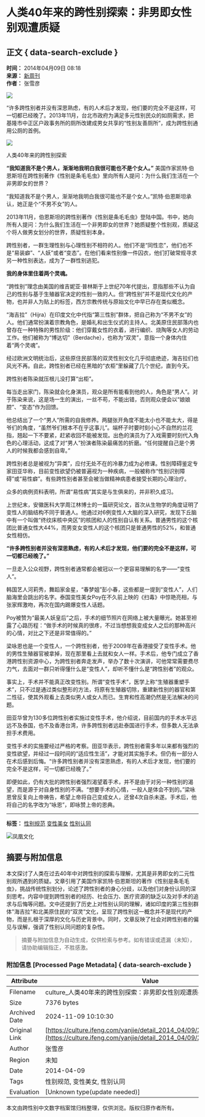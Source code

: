 # 人类40年来的跨性别探索：非男即女性别观遭质疑

## 正文 { data-search-exclude }


**时间：** 2014年04月09日 08:18  
**来源：** [新周刊](http://www.neweekly.com.cn/newsview.php?id=5759)  
**作者：** 张雪彦  

![](http://h2.ifengimg.com/0f56ee67a4c375c2/2013/1106/indeccode.png)

“许多跨性别者并没有深思熟虑，有的人术后才发现，他们要的完全不是这样，可一切都已经晚了。2013年11月，台北市政府为满足多元性别民众的如厕需求，把基隆市中正区户政事务所的厕所改建成男女共享的“性别友善厕所”，成为跨性别通用公厕的首例。

![](http://y1.ifengimg.com/29cc6dd085348577/2014/0409/ori_534490bf54ecb.gif)

人类40年来的跨性别探索

**“我知道我不是个男人，渐渐地我明白我很可能也不是个女人。”** 美国作家凯特·伯恩斯坦在跨性别著作《性别是条毛毛虫》里向所有人提问：为什么我们生活在一个非男即女的世界？

“我知道我不是个男人，渐渐地我明白我很可能也不是个女人。”凯特·伯恩斯坦承认，她正是个“不男不女”的人。

2013年11月，伯恩斯坦的跨性别著作《性别是条毛毛虫》登陆中国。书中，她向所有人提问：为什么我们生活在一个非男即女的世界？她质疑整个性别观，质疑这个将人做男女划分的世界，质疑性别本身。

跨性别者，一群生理性别与心理性别不相符的人。他们不是“同性恋”，他们也不是“易装癖”、“人妖”或者“变态”。在他们看来性别像一件囚衣，他们打破常规寻求另一种性别表达，成为了一群性别逃犯。

**我的身体里住着两个灵魂。**

“跨性别”理念由美国的维吉妮亚·普林斯于上世纪70年代提出，意指那些不认为自己的性别与基于生殖器官决定的性别一致的人。但“跨性别”并不是现代文化的产物，也并非人为贴上的标签，西方宗教传统与原始文化中早已存在类似概念。

“海吉拉”（Hijra）在印度文化中代指“第三性别”群体，把自己称为“不男不女”的人。他们通常扮演着宗教角色，是婚礼和出生仪式的主持人。北美原住民部落内也曾存在一种特殊的男性阶级：他们穿戴女性的衣着，进行编织、烧陶等女人的劳动工作。他们被称为“博达切”（Berdache），也称为“双灵”，意指一个身体内住着“两个灵魂”。

经过欧洲文明统治后，这些原住民部落的双灵性别文化几乎彻底绝迹，海吉拉们也风光不再。自此，跨性别者已经在黑暗的“衣柜”里躲藏了几个世纪，直到今天。

跨性别者陈染就压根儿没打算“出柜”。

每当走出家门，陈染就会化身演员，观众是所有能看到他的人，角色是“男人”。对于陈染来说，这是场一生的演出，一丝不苟，不能出错，否则观众便会以“娘娘腔”、“变态”作为回馈。

他总结出了一个“男人”所需的自我修养。两腿张开角度不能太小也不能太大，得是爷们的角度，“虽然爷们根本不在乎这事儿”。端杯子时要时刻小心不自然的兰花指，翘起一下不要紧，赶紧收回不能被发现。出色的演员为了入戏需要时刻代入角色的心理活动，这成了对“男人”扮演者陈染最痛苦的折磨。“任何提醒自己是个男人的时候我都会感到自卑。”

跨性别者总是被视为“异类”，应付无处不在的冷暴力成为必修课。性别障碍鉴定专家田亚华称，目前变性欲望仍被普遍视为一种疾病，一般被称作“性别识别障碍”或“易性癖”。有些跨性别者甚至会被当做精神病患者接受长期的心理治疗。

众多的病例资料表明，所谓“易性病”其实是与生俱来的，并非积久成习。

上世纪末，安徽医科大学周江林博士的一篇研究论文，首次从生物学的角度证明了变性人的脑结构不同于普通人。他通过对6例变性人大脑的深入研究，发现下丘脑中有一个叫做“终纹床核中央区”的核团和人的性别自认有关系。普通男性的这个核团比普通女性大44%，而男变女变性人的这个核团只是普通男性的52%，和普通女性相仿。

**“许多跨性别者并没有深思熟虑，有的人术后才发现，他们要的完全不是这样，可一切都已经晚了。”** 

一旦走入公众视野，跨性别者通常都会被冠以一个更容易理解的名字——“变性人”。

韩国艺人河莉秀，舞蹈家金星，“春梦姐”彭小春，这些都是一提到“变性人”，人们脑海里会跳出的名字。泰国变性美女Poy在不久前上映的《扫毒》中惊艳亮相，与张家辉激吻，再次在国内踢爆变性人话题。

Poy被赞为“最美人妖皇后”之后，手术的细节照片在网络上被大量曝光。她甚至袒露了心路历程：“做手术的时候真的很疼，不过当想想我变成女人之后的那种高兴的心情，对比之下还是非常值得的。”

梁咏恩也是一个变性人，一个跨性别者，他于2009年在香港接受了变性手术。他的男性生殖器官被拿掉，现在那里看上去就和女人一样。手术后，他专门成立了香港跨性别资源中心，为跨性别者奔走发声，举办了数十次演讲，可他常常需要费尽力气，去面对一群只听得懂什么是“变性人”，却听不懂什么是“跨性别者”的观众。

事实上，手术并不能真正改变性别。所谓“变性手术”，医学上称“生殖器重塑手术”，只不过是通过类似整形的方法，将原有生殖器切除，重建新性别的器官和第二性征，使其外观看上去类似男人或女人而已。生育和性高潮仍然是无法解决的问题。

田亚华曾为130多位跨性别者实施过变性手术，他介绍说，目前国内的手术水平远远不及泰国，也不及香港台湾，许多跨性别者远赴泰国进行手术，但多数人无法承担手术费用。

变性手术的实施要经过严格的考察。田亚华表示，跨性别者需多年以来都有强烈的变性欲望，并经过一段时间的“适应性生活”，才能对其实施手术。但仍有一部分人在术后感到后悔。“许多跨性别者并没有深思熟虑，有的人术后才发现，他们要的完全不是这样，可一切都已经晚了。”

即便如此，仍有大批的跨性别者强烈渴望着手术，并不是由于对另一种性别的渴望，而是源于对自身性别的不满。“想要手术的心情，一般人是体会不到的。”梁咏恩曾反复向上帝祷告，希望上帝将自己变成女人，还曾4次自杀未遂。手术后，他将自己的名字改为“咏恩”，即咏赞上帝的恩典。

---

**标签：** [性别规范](http://search.ifeng.com/sofeng/search.action?c=1&q=%E6%80%A7%E5%88%AB%E8%A7%84%E8%8C%83) [变性美女](http://search.ifeng.com/sofeng/search.action?c=1&q=%E5%8F%98%E6%80%A7%E7%BE%8E%E5%A5%B3) [性别认同](http://search.ifeng.com/sofeng/search.action?c=1&q=%E6%80%A7%E5%88%AB%E8%AE%A4%E5%90%8C)

![凤凰文化](http://h2.ifengimg.com/0f56ee67a4c375c2/2013/1106/indeccode.png)
<!-- tcd_original_link https://culture.ifeng.com/yanjie/detail_2014_04/09/35591631_0.shtml -->
## 摘要与附加信息

<!-- tcd_abstract -->
本文探讨了人类在过去40年中对跨性别的探索与理解，尤其是非男即女的二元性别观所遇到的质疑。文章引用了美国作家凯特·伯恩斯坦的著作《性别是条毛毛虫》，挑战传统性别划分，论述了跨性别者的身心分歧，以及他们对身份认同的深刻思考。内容中提到跨性别者的经历、社会压力、医疗资源的缺乏以及对手术的追求与后悔等问题。文中还提到了历史上对性别认同的理解，诸如印度的第三性别群体"海吉拉"和北美原住民的“双灵”文化，呈现了跨性别这一概念并不是现代的产物，而是扎根于深厚的文化与历史背景中。同时，文章反映了社会对跨性别者的偏见与误解，强调了性别认同问题的复杂性。
<!-- tcd_abstract_end -->

> 摘要与附加信息为自动生成，仅供检索与参考。如有错误或遗漏（未知），请协助编辑指正，不胜感激。

### 附加信息 [Processed Page Metadata] { data-search-exclude }

| Attribute       | Value                                  |
|-----------------|----------------------------------------|
| Filename        | culture_人类40年来的跨性别探索：非男即女性别观遭质疑_-_读书.md                             |
| Size            | 7376 bytes                           |
| Archived Date   | 2024-11-09 10:10:30                             |
| Original Link   | [https://culture.ifeng.com/yanjie/detail_2014_04/09/35591631_0.shtml](https://culture.ifeng.com/yanjie/detail_2014_04/09/35591631_0.shtml)                       |
| Author          | 张雪彦                               |
| Region          | 未知                               |
| Date            | 2014-04-09                                 |
| Tags            | 性别规范, 变性美女, 性别认同                                 |
| Evaluation            | [Unknown type(update needed)]                                 |
<!-- tcd_table_end -->

本文由跨性别中文数字档案馆归档整理，仅供浏览。版权归原作者所有。
